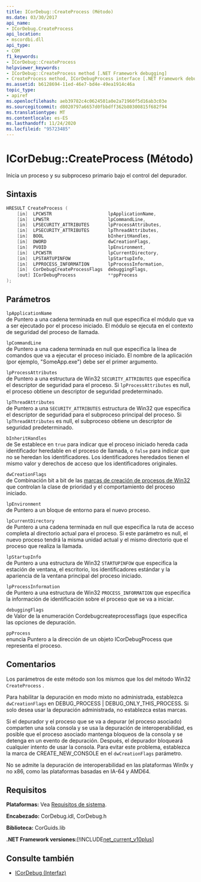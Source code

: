 ```yaml
---
title: ICorDebug::CreateProcess (Método)
ms.date: 03/30/2017
api_name:
- ICorDebug.CreateProcess
api_location:
- mscordbi.dll
api_type:
- COM
f1_keywords:
- ICorDebug::CreateProcess
helpviewer_keywords:
- ICorDebug::CreateProcess method [.NET Framework debugging]
- CreateProcess method, ICorDebugProcess interface [.NET Framework debugging]
ms.assetid: b6128694-11ed-46e7-bd4e-49ea1914c46a
topic_type:
- apiref
ms.openlocfilehash: aeb39782c4c0624501a0e2a71960f5d16ab3c03e
ms.sourcegitcommit: d8020797a6657d0fbbdff362b80300815f682f94
ms.translationtype: MT
ms.contentlocale: es-ES
ms.lasthandoff: 11/24/2020
ms.locfileid: "95723485"
---
```

# <a name="icordebugcreateprocess-method"></a>ICorDebug::CreateProcess (Método)

Inicia un proceso y su subproceso primario bajo el control del depurador.  
  
## <a name="syntax"></a>Sintaxis  
  
```cpp  
HRESULT CreateProcess (  
    [in]  LPCWSTR                     lpApplicationName,  
    [in]  LPWSTR                      lpCommandLine,  
    [in]  LPSECURITY_ATTRIBUTES       lpProcessAttributes,  
    [in]  LPSECURITY_ATTRIBUTES       lpThreadAttributes,  
    [in]  BOOL                        bInheritHandles,  
    [in]  DWORD                       dwCreationFlags,  
    [in]  PVOID                       lpEnvironment,  
    [in]  LPCWSTR                     lpCurrentDirectory,  
    [in]  LPSTARTUPINFOW              lpStartupInfo,  
    [in]  LPPROCESS_INFORMATION       lpProcessInformation,  
    [in]  CorDebugCreateProcessFlags  debuggingFlags,  
    [out] ICorDebugProcess            **ppProcess  
);  
```  
  
## <a name="parameters"></a>Parámetros  

 `lpApplicationName`  
 de Puntero a una cadena terminada en null que especifica el módulo que va a ser ejecutado por el proceso iniciado. El módulo se ejecuta en el contexto de seguridad del proceso de llamada.  
  
 `lpCommandLine`  
 de Puntero a una cadena terminada en null que especifica la línea de comandos que va a ejecutar el proceso iniciado. El nombre de la aplicación (por ejemplo, "SomeApp.exe") debe ser el primer argumento.  
  
 `lpProcessAttributes`  
 de Puntero a una estructura de Win32 `SECURITY_ATTRIBUTES` que especifica el descriptor de seguridad para el proceso. Si `lpProcessAttributes` es null, el proceso obtiene un descriptor de seguridad predeterminado.  
  
 `lpThreadAttributes`  
 de Puntero a una `SECURITY_ATTRIBUTES` estructura de Win32 que especifica el descriptor de seguridad para el subproceso principal del proceso. Si `lpThreadAttributes` es null, el subproceso obtiene un descriptor de seguridad predeterminado.  
  
 `bInheritHandles`  
 de Se establece en `true` para indicar que el proceso iniciado hereda cada identificador heredable en el proceso de llamada, o `false` para indicar que no se heredan los identificadores. Los identificadores heredados tienen el mismo valor y derechos de acceso que los identificadores originales.  
  
 `dwCreationFlags`  
 de Combinación bit a bit de las [marcas de creación de procesos de Win32](/windows/win32/procthread/process-creation-flags) que controlan la clase de prioridad y el comportamiento del proceso iniciado.  
  
 `lpEnvironment`  
 de Puntero a un bloque de entorno para el nuevo proceso.  
  
 `lpCurrentDirectory`  
 de Puntero a una cadena terminada en null que especifica la ruta de acceso completa al directorio actual para el proceso. Si este parámetro es null, el nuevo proceso tendrá la misma unidad actual y el mismo directorio que el proceso que realiza la llamada.  
  
 `lpStartupInfo`  
 de Puntero a una estructura de Win32 `STARTUPINFOW` que especifica la estación de ventana, el escritorio, los identificadores estándar y la apariencia de la ventana principal del proceso iniciado.  
  
 `lpProcessInformation`  
 de Puntero a una estructura de Win32 `PROCESS_INFORMATION` que especifica la información de identificación sobre el proceso que se va a iniciar.  
  
 `debuggingFlags`  
 de Valor de la enumeración Cordebugcreateprocessflags (que especifica las opciones de depuración.  
  
 `ppProcess`  
 enuncia Puntero a la dirección de un objeto ICorDebugProcess que representa el proceso.  
  
## <a name="remarks"></a>Comentarios  

 Los parámetros de este método son los mismos que los del método Win32 `CreateProcess` .  
  
 Para habilitar la depuración en modo mixto no administrada, establezca `dwCreationFlags` en DEBUG_PROCESS &#124; DEBUG_ONLY_THIS_PROCESS. Si solo desea usar la depuración administrada, no establezca estas marcas.  
  
 Si el depurador y el proceso que se va a depurar (el proceso asociado) comparten una sola consola y se usa la depuración de interoperabilidad, es posible que el proceso asociado mantenga bloqueos de la consola y se detenga en un evento de depuración. Después, el depurador bloqueará cualquier intento de usar la consola. Para evitar este problema, establezca la marca de CREATE_NEW_CONSOLE en el `dwCreationFlags` parámetro.  
  
 No se admite la depuración de interoperabilidad en las plataformas Win9x y no x86, como las plataformas basadas en IA-64 y AMD64.  
  
## <a name="requirements"></a>Requisitos  

 **Plataformas:** Vea [Requisitos de sistema](../../get-started/system-requirements.md).  
  
 **Encabezado:** CorDebug.idl, CorDebug.h  
  
 **Biblioteca:** CorGuids.lib  
  
 **.NET Framework versiones:**[!INCLUDE[net_current_v10plus](../../../../includes/net-current-v10plus-md.md)]  
  
## <a name="see-also"></a>Consulte también

- [ICorDebug (Interfaz)](icordebug-interface.md)
